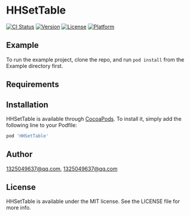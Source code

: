 # HHSetTable

[![CI Status](https://img.shields.io/travis/1325049637@qq.com/HHSetTable.svg?style=flat)](https://travis-ci.org/1325049637@qq.com/HHSetTable)
[![Version](https://img.shields.io/cocoapods/v/HHSetTable.svg?style=flat)](https://cocoapods.org/pods/HHSetTable)
[![License](https://img.shields.io/cocoapods/l/HHSetTable.svg?style=flat)](https://cocoapods.org/pods/HHSetTable)
[![Platform](https://img.shields.io/cocoapods/p/HHSetTable.svg?style=flat)](https://cocoapods.org/pods/HHSetTable)

## Example

To run the example project, clone the repo, and run `pod install` from the Example directory first.

## Requirements

## Installation

HHSetTable is available through [CocoaPods](https://cocoapods.org). To install
it, simply add the following line to your Podfile:

```ruby
pod 'HHSetTable'
```

## Author

1325049637@qq.com, 1325049637@qq.com

## License

HHSetTable is available under the MIT license. See the LICENSE file for more info.
